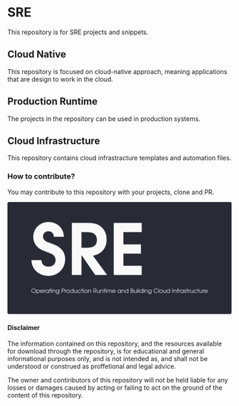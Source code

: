 # SRE

This repository is for SRE projects and snippets.

## Cloud Native

This repository is focused on cloud-native approach, meaning applications that are design to work in the cloud.

## Production Runtime

The projects in the repository can be used in production systems.

## Cloud Infrastructure

This repository contains cloud infrastracture templates and automation files.

### How to contribute?

You may contribute to this repository with your projects, clone and PR.

<img src="./pics/sre-banner.png" alt="SRE" style="width:600px;"/>

#### Disclaimer

The information contained on this repository, and the resources available for download through the repository, is for educational and general informational purposes only, and is not intended as, and shall not be understood or construed as proffetional and legal advice.

The owner and contiributors of this repository will not be held liable for any losses or damages caused by acting or failing to act on the ground of the content of this repository.
